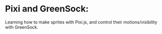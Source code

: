 # Pixi and GreenSock:
Learning how to make sprites with Pixi.js, and control their motions/visibility with GreenSock.